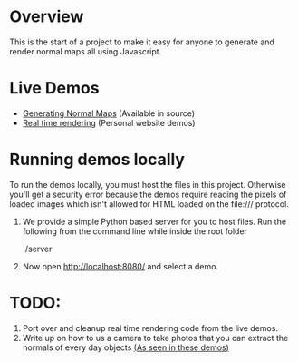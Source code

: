 # Overview

This is the start of a project to make it easy for anyone to generate and render normal maps all using Javascript. 


# Live Demos

  - [Generating Normal Maps](http://francoislaberge.github.io/normalizer/) (Available in source)
  - [Real time rendering](http://francoislaberge.com/projects/normal-mapping/me/) (Personal website demos)

# Running demos locally

To run the demos locally, you must host the files in this project. Otherwise you'll get a security error because the demos require reading the pixels of loaded images which isn't allowed for HTML loaded on the file:/// protocol.

  1. We provide a simple Python based server for you to host files. Run the following from the command line while inside the root folder
    
    
        ./server

    
  2. Now open [http://localhost:8080/](http://localhost:8080/) and select a demo.

# TODO: 

  1. Port over and cleanup real time rendering code from the live demos.
  2. Write up on how to us a camera to take photos that you can extract the normals of every day objects [(As seen in these demos)](http://francoislaberge.com/labs/normal_mapping/me/)
